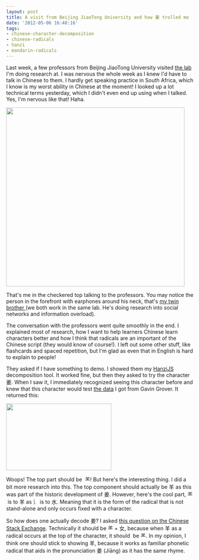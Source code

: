 ```yaml
---
layout: post
title: A visit from Beijing JiaoTong University and how 姜 trolled me
date: '2012-05-06 16:40:16'
tags:
- chinese-character-decomposition
- chinese-radicals
- hanzi
- mandarin-radicals
---
```


Last week, a few professors from Beijing JiaoTong University visited <a href="http://ml.sun.ac.za">the lab</a> I'm doing research at. I was nervous the whole week as I knew I'd have to talk in Chinese to them. I hardly get speaking practice in South Africa, which I know is my worst ability in Chinese at the moment! I looked up a lot technical terms yesterday, which I didn't even end up using when I talked. Yes, I'm nervous like that! Haha.

<a href="http://res.cloudinary.com/daxztt3th/image/upload/v1412837259/metalking_dirjek.jpg"><img class="aligncenter size-full wp-image-917" title="Speaking Chinese" src="http://res.cloudinary.com/daxztt3th/image/upload/v1412837259/metalking_dirjek.jpg" alt="" width="480" height="480" /></a>

That's me in the checkered top talking to the professors. You may notice the person in the forefront with earphones around his neck, that's <a href="http://simondlr.com">my twin brother </a>(we both work in the same lab. He's doing research into social networks and information overload).

The conversation with the professors went quite smoothly in the end. I explained most of research, how I want to help learners Chinese learn characters better and how I think that radicals are an important of the Chinese script (they would know of course!). I left out some other stuff, like flashcards and spaced repetition, but I'm glad as even that in English is hard to explain to people!

They asked if I have something to demo. I showed them my <a href="http://hanzijs.com">HanziJS</a> decomposition tool. It worked fine, but then they asked to try the character 姜. When I saw it, I immediately recognized seeing this character before and knew that this character would test <a href="http://groovy.codeplex.com/wikipage?title=cjk-decomp">the data</a> I got from Gavin Grover. It returned this:

<a href="http://res.cloudinary.com/daxztt3th/image/upload/v1412837258/Screen-Shot-2012-05-04-at-3_24_20-PM_c9vwkj.png"><img class="aligncenter size-full wp-image-919" title="姜" src="http://res.cloudinary.com/daxztt3th/image/upload/v1412837258/Screen-Shot-2012-05-04-at-3_24_20-PM_c9vwkj.png" alt="" width="283" height="179" /></a>

Woops! The top part should be  ⺷! But here's the interesting thing. I did a bit more research into this. The top component should actually be 羊 as this was part of the historic development of 姜. However, here's the cool part, ⺷  is to 羊 as 氵 is to 水. Meaning that it is the form of the radical that is not stand-alone and only occurs fixed with a character.

So how does one actually decode 姜? I asked <a href="http://chinese.stackexchange.com/questions/1612/what-is-the-top-part-of-%E5%A7%9C-and-why-does-it-differ/">this question on the Chinese Stack Exchange</a>. Technically it should be ⺷ + 女, because when 羊 as a radical occurs at the top of the character, it should  be ⺷. In my opinion, I think one should stick to showing 羊, because it works as familiar phonetic radical that aids in the pronunciation 姜 (Jiāng) as it has the same rhyme.